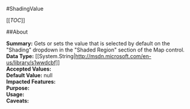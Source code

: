 #ShadingValue

[[_TOC_]]

##About

**Summary:**  Gets or sets the value that is selected by default on the "Shading" dropdown in the "Shaded Region" section of the Map control.   
**Data Type:** [[System.String|http://msdn.microsoft.com/en-us/library/s1wwdcbf]]  
**Accepted Values:**   
**Default Value:** null  
**Impacted Features:**   
**Purpose:**   
**Usage:**   
**Caveats:**   

